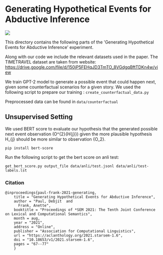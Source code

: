 # Generating Hypothetical Events for Abductive Inference
![](https://img.shields.io/github/last-commit/Heidelberg-NLP/HYPEVENTS?color=blue) 

This directory contains the following parts of the 'Generating Hypothetical Events for Abductive Inference' experiment. 

Along with our code we include the relevant datasets used in the paper. The TIMETRAVEL dataset are taken from website: https://drive.google.com/file/d/150jP5FEHqJD3TmTO_8VGdgqBftTDKn4w/view 

We train GPT-2 model to generate a possible event that could happen next, given some counterfactual scenarios for a given story. 
We used the following script to prepare our training : 
```create_counterfactual_data.py```

Preprocessed data can be found in ```data/counterfactual```

## Unsupervised Setting

We used BERT score to evaluate our hypothesis that the generated possible next event observation (O^{2}_{H_{j}}) given the more plausible hypothesis H_{j}
should be more similar to observation {O_2}.

```pip install bert-score```

Run the following script to get the bert score on anli test: 

```get_bert_score.py output_file data/anli/test.jsonl data/anli/test-labels.lst``` 


### Citation

```
@inproceedings{paul-frank-2021-generating,
    title = "Generating Hypothetical Events for Abductive Inference",
    author = "Paul, Debjit  and
      Frank, Anette",
    booktitle = "Proceedings of *SEM 2021: The Tenth Joint Conference on Lexical and Computational Semantics",
    month = aug,
    year = "2021",
    address = "Online",
    publisher = "Association for Computational Linguistics",
    url = "https://aclanthology.org/2021.starsem-1.6",
    doi = "10.18653/v1/2021.starsem-1.6",
    pages = "67--77"
    }
```


